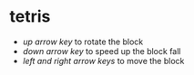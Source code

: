 # tetris
- *up arrow key* to rotate the block
- *down arrow key* to speed up the block fall
- *left and right arrow keys* to move the block
